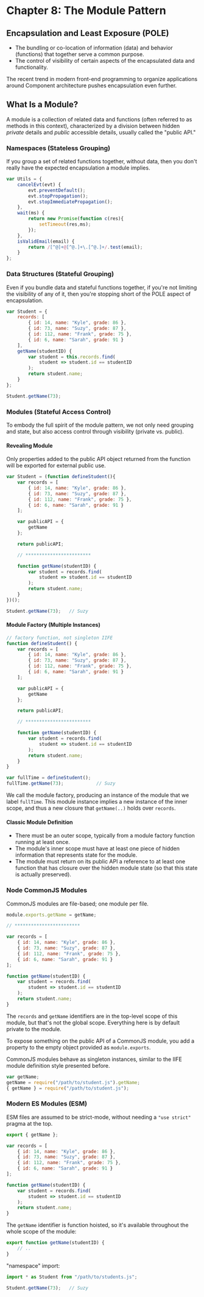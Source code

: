 # Chapter 8: The Module Pattern

## Encapsulation and Least Exposure \(POLE\)

* The bundling or co-location of information \(data\) and behavior \(functions\) that together serve a common purpose.
* The control of visibility of certain aspects of the encapsulated data and functionality.

The recent trend in modern front-end programming to organize applications around Component architecture pushes encapsulation even further.

## What Is a Module?

A module is a collection of related data and functions \(often referred to as methods in this context\), characterized by a division between hidden _private_ details and _public_ accessible details, usually called the "public API."

### Namespaces \(Stateless Grouping\)

If you group a set of related functions together, without data, then you don't really have the expected encapsulation a module implies.

```javascript
var Utils = {
    cancelEvt(evt) {
        evt.preventDefault();
        evt.stopPropagation();
        evt.stopImmediatePropagation();
    },
    wait(ms) {
        return new Promise(function c(res){
            setTimeout(res,ms);
        });
    },
    isValidEmail(email) {
        return /[^@]+@[^@.]+\.[^@.]+/.test(email);
    }
};
```

### Data Structures \(Stateful Grouping\)

Even if you bundle data and stateful functions together, if you're not limiting the visibility of any of it, then you're stopping short of the POLE aspect of encapsulation.

```javascript
var Student = {
    records: [
        { id: 14, name: "Kyle", grade: 86 },
        { id: 73, name: "Suzy", grade: 87 },
        { id: 112, name: "Frank", grade: 75 },
        { id: 6, name: "Sarah", grade: 91 }
    ],
    getName(studentID) {
        var student = this.records.find(
            student => student.id == studentID
        );
        return student.name;
    }
};

Student.getName(73);
```

### Modules \(Stateful Access Control\)

To embody the full spirit of the module pattern, we not only need grouping and state, but also access control through visibility \(private vs. public\).

#### Revealing Module

Only properties added to the public API object returned from the function will be exported for external public use.

```javascript
var Student = (function defineStudent(){
    var records = [
        { id: 14, name: "Kyle", grade: 86 },
        { id: 73, name: "Suzy", grade: 87 },
        { id: 112, name: "Frank", grade: 75 },
        { id: 6, name: "Sarah", grade: 91 }
    ];

    var publicAPI = {
        getName
    };

    return publicAPI;

    // ************************

    function getName(studentID) {
        var student = records.find(
            student => student.id == studentID
        );
        return student.name;
    }
})();

Student.getName(73);   // Suzy
```

#### Module Factory \(Multiple Instances\)

```javascript
// factory function, not singleton IIFE
function defineStudent() {
    var records = [
        { id: 14, name: "Kyle", grade: 86 },
        { id: 73, name: "Suzy", grade: 87 },
        { id: 112, name: "Frank", grade: 75 },
        { id: 6, name: "Sarah", grade: 91 }
    ];

    var publicAPI = {
        getName
    };

    return publicAPI;

    // ************************

    function getName(studentID) {
        var student = records.find(
            student => student.id == studentID
        );
        return student.name;
    }
}

var fullTime = defineStudent();
fullTime.getName(73);            // Suzy
```

We call the module factory, producing an instance of the module that we label `fullTime`. This module instance implies a new instance of the inner scope, and thus a new closure that `getName(..)` holds over `records`.

#### Classic Module Definition

* There must be an outer scope, typically from a module factory function running at least once.
* The module's inner scope must have at least one piece of hidden information that represents state for the module.
* The module must return on its public API a reference to at least one function that has closure over the hidden module state \(so that this state is actually preserved\).

### Node CommonJS Modules

CommonJS modules are file-based; one module per file.

```javascript
module.exports.getName = getName;

// ************************

var records = [
    { id: 14, name: "Kyle", grade: 86 },
    { id: 73, name: "Suzy", grade: 87 },
    { id: 112, name: "Frank", grade: 75 },
    { id: 6, name: "Sarah", grade: 91 }
];

function getName(studentID) {
    var student = records.find(
        student => student.id == studentID
    );
    return student.name;
}
```

The `records` and `getName` identifiers are in the top-level scope of this module, but that's not the global scope. Everything here is by default private to the module.

To expose something on the public API of a CommonJS module, you add a property to the empty object provided as `module.exports`.

CommonJS modules behave as singleton instances, similar to the IIFE module definition style presented before.

```javascript
var getName;
getName = require("/path/to/student.js").getName;
{ getName } = require("/path/to/student.js");
```

### Modern ES Modules \(ESM\)

ESM files are assumed to be strict-mode, without needing a `"use strict"` pragma at the top.

```javascript
export { getName };

var records = [
    { id: 14, name: "Kyle", grade: 86 },
    { id: 73, name: "Suzy", grade: 87 },
    { id: 112, name: "Frank", grade: 75 },
    { id: 6, name: "Sarah", grade: 91 }
];

function getName(studentID) {
    var student = records.find(
        student => student.id == studentID
    );
    return student.name;
}
```

The `getName` identifier is function hoisted, so it's available throughout the whole scope of the module:

```javascript
export function getName(studentID) {
    // ..
}
```

"namespace" import:

```javascript
import * as Student from "/path/to/students.js";

Student.getName(73);   // Suzy
```

